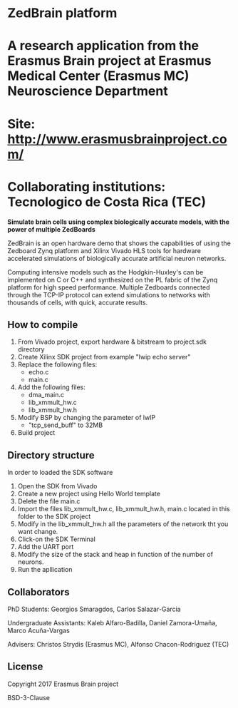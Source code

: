 # ZedBrain platform
# A research application from the Erasmus Brain project at Erasmus Medical Center (Erasmus MC) Neuroscience Department 
# Site: http://www.erasmusbrainproject.com/

# Collaborating institutions: Tecnologico de Costa Rica (TEC)

**Simulate brain cells using complex biologically accurate models, with the power of multiple ZedBoards**

ZedBrain is an open hardware demo that shows the capabilities of using the Zedboard Zynq platform and Xilinx Vivado HLS tools for hardware accelerated simulations of biologically accurate artificial neuron networks. 

Computing intensive models such as the Hodgkin-Huxley's can be implemented on C or C++ and synthesized on the PL fabric of the Zynq platform for high speed performance. Multiple Zedboards connected through the TCP-IP protocol can extend simulations to networks with thousands of cells, with quick, accurate results.


## How to compile
1. From Vivado project, export hardware & bitstream to project.sdk directory
2. Create Xilinx SDK project from example "lwip echo server"
3. Replace the following files:
	- echo.c
	- main.c
4. Add the following files:
	- dma_main.c
	- lib_xmmult_hw.c
	- lib_xmmult_hw.h
5. Modify BSP by changing the parameter of lwIP
	- "tcp_send_buff" to 32MB
6. Build project

## Directory structure
In order to loaded the SDK software

1. Open the SDK from Vivado
2. Create a new project using  Hello World template
3. Delete the file main.c
4. Import the files lib_xmmult_hw.c,  lib_xmmult_hw.h,  main.c located in this folder to the SDK project
5. Modify in the  lib_xmmult_hw.h all the parameters of the network tht you want change.
6. Click-on the SDK Terminal
7. Add the UART port
8. Modify the size of the stack and heap in function of the number of neurons.
9. Run the apllication


## Collaborators

PhD Students: Georgios Smaragdos, Carlos Salazar-Garcia

Undergraduate Assistants: Kaleb Alfaro-Badilla, Daniel Zamora-Umaña, Marco Acuña-Vargas

Advisers: Christos Strydis (Erasmus MC), Alfonso Chacon-Rodriguez (TEC)

## License
Copyright 2017 Erasmus Brain project

BSD-3-Clause



